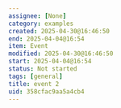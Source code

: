 ```yaml
---
assignee: [None]
category: examples
created: 2025-04-30@16:46:50
end: 2025-04-04@16:54
item: Event
modified: 2025-04-30@16:46:50
start: 2025-04-04@16:54
status: Not started
tags: [general]
title: event 2
uid: 358cfac9aa5a4cb4
---
```


